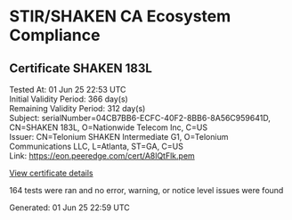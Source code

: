 # STIR/SHAKEN CA Ecosystem Compliance

## Certificate SHAKEN 183L

Tested At: 01 Jun 25 22:53 UTC\
Initial Validity Period: 366 day(s)\
Remaining Validity Period: 312 day(s)\
Subject: serialNumber=04CB7BB6-ECFC-40F2-8BB6-8A56C959641D, CN=SHAKEN 183L, O=Nationwide Telecom Inc, C=US\
Issuer: CN=Telonium SHAKEN Intermediate G1, O=Telonium Communications LLC, L=Atlanta, ST=GA, C=US\
Link: https://eon.peeredge.com/cert/A8lQtFlk.pem

[View certificate details](https://x509.io/?cert=MIIDLDCCAtKgAwIBAgIRAM2lDAiB0Amz4XwS4ll4FmEwCgYIKoZIzj0EAwIwfDELMAkGA1UEBhMCVVMxCzAJBgNVBAgMAkdBMRAwDgYDVQQHDAdBdGxhbnRhMSQwIgYDVQQKDBtUZWxvbml1bSBDb21tdW5pY2F0aW9ucyBMTEMxKDAmBgNVBAMMH1RlbG9uaXVtIFNIQUtFTiBJbnRlcm1lZGlhdGUgRzEwHhcNMjUwNDA5MjE1NzAwWhcNMjYwNDA5MjE1ODAwWjBzMQswCQYDVQQGEwJVUzEfMB0GA1UEChMWTmF0aW9ud2lkZSBUZWxlY29tIEluYzEUMBIGA1UEAxMLU0hBS0VOIDE4M0wxLTArBgNVBAUTJDA0Q0I3QkI2LUVDRkMtNDBGMi04QkI2LThBNTZDOTU5NjQxRDBZMBMGByqGSM49AgEGCCqGSM49AwEHA0IABCR6s2EbEPmn4L9ntitwLF%2B9Jeu%2BYCfN4kNPN7hmKuZO8OcbiS1u5%2BwmxOYpYTyZxCOwcGJeRKxGJdf2hyEE1W2jggE8MIIBODAOBgNVHQ8BAf8EBAMCB4AwDAYDVR0TAQH%2FBAIwADAdBgNVHQ4EFgQUbP%2Byf7Yy03xhtZauZ96kwym8%2BvQwHwYDVR0jBBgwFoAUqiS7%2FxR1QHkth2%2FoDUF3yrvNiLAwFwYDVR0gBBAwDjAMBgpghkgBhv8JAQEEMIGmBgNVHR8EgZ4wgZswgZigOqA4hjZodHRwczovL2F1dGhlbnRpY2F0ZS1hcGkuaWNvbmVjdGl2LmNvbS9kb3dubG9hZC92MS9jcmyiWqRYMFYxFDASBgNVBAcTC0JyaWRnZXdhdGVyMQswCQYDVQQIEwJOSjETMBEGA1UEAxMKU1RJLVBBIENSTDELMAkGA1UEBhMCVVMxDzANBgNVBAoTBlNUSS1QQTAWBggrBgEFBQcBGgQKMAigBhYEMTgzTDAKBggqhkjOPQQDAgNIADBFAiEAzdKNIWl5aD618yNoVZ%2BJ8bG5Nj1Ect1aRfjSIT%2BkuhsCIHYckEe0%2FmUt6uQKXD1HpDMp8wJKK9klbbKBsZSWmMk3)

164 tests were ran and no error, warning, or notice level issues were found


Generated: 01 Jun 25 22:59 UTC